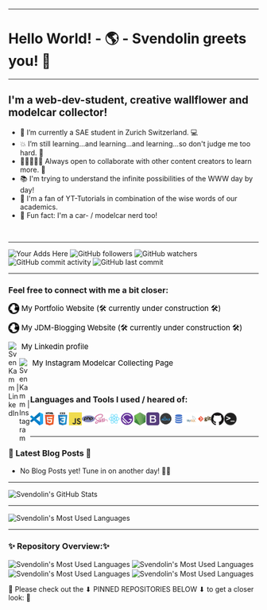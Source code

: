 ***

# Hello World! - 🌎 - Svendolin greets you! 👋

---





## I'm a web-dev-student, creative wallflower and modelcar collector!

- 📲 I’m currently a SAE student in Zurich Switzerland. 💻 
- 💥 I’m still learning...and learning...and learning...so don't judge me too hard. 🙏
- 👨🏾‍🤝‍👨🏻 Always open to collaborate with other content creators to learn more. 🤗
- 📚 I'm trying to understand the infinite possibilities of the WWW day by day!
- 💯 I'm a fan of YT-Tutorials in combination of the wise words of our academics.
- 🚗 Fun fact: I'm a car- / modelcar nerd too!

<br />

---

![Your Adds Here](https://img.shields.io/static/v1?label=&message==>&color=purple&style=for-the-badge)
![GitHub followers](https://img.shields.io/github/followers/svendolin?logo=Furry%20Network&style=for-the-badge) ![GitHub watchers](https://img.shields.io/github/watchers/svendolin/svendolin?color=7fc00&label=visits&logo=AdGuard&logoColor=ffffff&style=for-the-badge) ![GitHub commit activity](https://img.shields.io/github/commit-activity/m/svendolin/svendolin?color=yellow&logo=Git&logoColor=ffffff&style=for-the-badge) ![GitHub last commit](https://img.shields.io/github/last-commit/svendolin/svendolin?color=red&logo=addThis&logoColor=white&style=for-the-badge) 

---

### Feel free to connect with me a bit closer:

[<img align="left" alt="Portfoliowebsite of Svendolin" width="22px" src="https://raw.githubusercontent.com/iconic/open-iconic/master/svg/globe.svg" />][Website]   <span style="color:black;font-size:15px;">&nbsp;My Portfolio Website (🛠 currently under construction 🛠)</span> 

[<img align="left" alt="JDM Blogging Website of Svendolin" width="22px" src="https://raw.githubusercontent.com/iconic/open-iconic/master/svg/globe.svg" />][Website]   <span style="color:black;font-size:15px;">&nbsp;My JDM-Blogging Website (🛠 currently under construction 🛠)</span>

[<img align="left" alt="Sven Kamm | LinkedIn" width="22px" src="https://cdn.jsdelivr.net/npm/simple-icons@v3/icons/linkedin.svg" />][linkedin] <span style="color:black;font-size:15px;">&nbsp;My Linkedin profile</span>

[<img align="left" alt="Sven Kamm | Instagram" width="22px" src="https://cdn.jsdelivr.net/npm/simple-icons@v3/icons/instagram.svg" />][instagram] <span style="color:black;font-size:15px;">&nbsp;My Instagram Modelcar Collecting Page</span>

<br />

### Languages and Tools I used / heared of:

<img align="left" alt="Visual Studio Code" width="26px" src="https://raw.githubusercontent.com/github/explore/80688e429a7d4ef2fca1e82350fe8e3517d3494d/topics/visual-studio-code/visual-studio-code.png" />
<img align="left" alt="HTML5" width="26px" src="https://raw.githubusercontent.com/github/explore/80688e429a7d4ef2fca1e82350fe8e3517d3494d/topics/html/html.png" />
<img align="left" alt="CSS3" width="26px" src="https://raw.githubusercontent.com/github/explore/80688e429a7d4ef2fca1e82350fe8e3517d3494d/topics/css/css.png" />
<img align="left" alt="JavaScript" width="26px" src="https://raw.githubusercontent.com/github/explore/80688e429a7d4ef2fca1e82350fe8e3517d3494d/topics/javascript/javascript.png" />
<img align="left" alt="PHP" width="26px" src="https://raw.githubusercontent.com/github/explore/ccc16358ac4530c6a69b1b80c7223cd2744dea83/topics/php/php.png" />
<img align="left" alt="Sass" width="26px" src="https://raw.githubusercontent.com/github/explore/80688e429a7d4ef2fca1e82350fe8e3517d3494d/topics/sass/sass.png" />
<img align="left" alt="React" width="26px" src="https://raw.githubusercontent.com/github/explore/80688e429a7d4ef2fca1e82350fe8e3517d3494d/topics/react/react.png" />
<img align="left" alt="Gatsby" width="26px" src="https://raw.githubusercontent.com/github/explore/e94815998e4e0713912fed477a1f346ec04c3da2/topics/gatsby/gatsby.png" />
<img align="left" alt="Node.js" width="26px" src="https://raw.githubusercontent.com/github/explore/80688e429a7d4ef2fca1e82350fe8e3517d3494d/topics/nodejs/nodejs.png" />
<img align="left" alt="Bootstrap" width="26px" src="https://raw.githubusercontent.com/github/explore/80688e429a7d4ef2fca1e82350fe8e3517d3494d/topics/bootstrap/bootstrap.png" />
<img align="left" alt="Ajax" width="26px" src="https://raw.githubusercontent.com/github/explore/8be26d91eb231fec0b8856359979ac09f27173fd/topics/ajax/ajax.png" />
<img align="left" alt="SQL" width="26px" src="https://raw.githubusercontent.com/github/explore/80688e429a7d4ef2fca1e82350fe8e3517d3494d/topics/sql/sql.png" />
<img align="left" alt="MySQL" width="26px" src="https://raw.githubusercontent.com/github/explore/80688e429a7d4ef2fca1e82350fe8e3517d3494d/topics/mysql/mysql.png" />
<img align="left" alt="Git" width="26px" src="https://raw.githubusercontent.com/github/explore/80688e429a7d4ef2fca1e82350fe8e3517d3494d/topics/git/git.png" />
<img align="left" alt="GitHub" width="26px" src="https://raw.githubusercontent.com/github/explore/78df643247d429f6cc873026c0622819ad797942/topics/github/github.png" />
<img align="left" alt="Terminal" width="26px" src="https://raw.githubusercontent.com/github/explore/80688e429a7d4ef2fca1e82350fe8e3517d3494d/topics/terminal/terminal.png" />
<!--
<img align="left" alt="Deno" width="26px" src="https://raw.githubusercontent.com/github/explore/361e2821e2dea67711cde99c9c40ed357061cf27/topics/deno/deno.png" />
<img align="left" alt="MongoDB" width="26px" src="https://raw.githubusercontent.com/github/explore/80688e429a7d4ef2fca1e82350fe8e3517d3494d/topics/mongodb/mongodb.png" />
<img align="left" alt="GraphQL" width="26px" src="https://raw.githubusercontent.com/github/explore/80688e429a7d4ef2fca1e82350fe8e3517d3494d/topics/graphql/graphql.png" /> 
-->

<br />
<br />

---
### 📕 Latest Blog Posts 💭
<!-- BLOG-POST-LIST:START -->
- No Blog Posts yet! Tune in on another day! 📩😊
<!-- BLOG-POST-LIST:END -->

---

<img align="center" alt="Svendolin's GitHub Stats" width="800" src="https://github-readme-stats.vercel.app/api?username=svendolin&show_icons=true&hide_border=true&theme=tokyonight" />

---

<img align="center" alt="Svendolin's Most Used Languages" width="800" height="" src="https://github-readme-stats.vercel.app/api/top-langs/?username=svendolin&langs_count=8&layout=compact&show_icons=true&hide_border=true&theme=tokyonight" />


---


### ✨ Repository Overview:✨
 

<img align="center" alt="Svendolin's Most Used Languages" src="https://github-readme-stats.vercel.app/api/pin/?username=Svendolin&repo=HTML-Head-Structuring&layout=compact&show_icons=true&hide_border=true&theme=tokyonight" /> <img align="center" alt="Svendolin's Most Used Languages" src="https://github-readme-stats.vercel.app/api/pin/?username=Svendolin&repo=Ultimate-Readme-Template&layout=compact&show_icons=true&hide_border=true&theme=tokyonight" /> <img align="center" alt="Svendolin's Most Used Languages" src="https://github-readme-stats.vercel.app/api/pin/?username=Svendolin&repo=All-about-Jquery&layout=compact&show_icons=true&hide_border=true&theme=tokyonight" /> <img align="center" alt="Svendolin's Most Used Languages" src="https://github-readme-stats.vercel.app/api/pin/?username=Svendolin&repo=All-about-PHP&layout=compact&show_icons=true&hide_border=true&theme=tokyonight" />

 


📌 Please check out the ⬇ PINNED REPOSITORIES BELOW ⬇ to get a closer look: 📌




[website]: https://example.com/
[instagram]: https://www.instagram.com/toycarsaddict_daily/?hl=de
[linkedin]: https://www.linkedin.com/in/sven-kamm-15b313185
